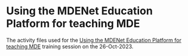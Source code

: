 # Using the MDENet Education Platform for teaching MDE

The activity files used for the [Using the MDENet Education Platform for teaching MDE](https://community.mde-network.org/posts/42793289) training session on the 26-Oct-2023.

